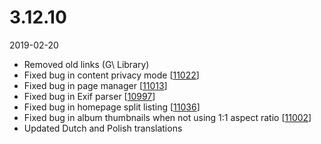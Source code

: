 # 3.12.10

2019-02-20

- Removed old links (G\ Library)
- Fixed bug in content privacy mode [[11022](https://chevereto.com/community/threads/11022/)]
- Fixed bug in page manager [[11013](https://chevereto.com/community/threads/11013/)]
- Fixed bug in Exif parser [[10997](https://chevereto.com/community/threads/10997/)]
- Fixed bug in homepage split listing [[11036](https://chevereto.com/community/threads/11036/)]
- Fixed bug in album thumbnails when not using 1:1 aspect ratio [[11002](https://chevereto.com/community/threads/11002/)]
- Updated Dutch and Polish translations
